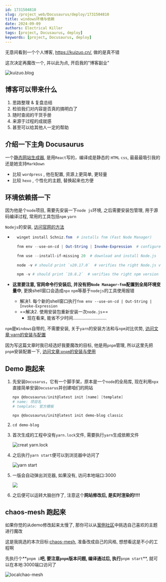 ```yaml
---
id: 1731504810
slug: /project_web/Docusaurus/deploy/1731504810
title: windows环境与依赖
date: 2024-09-09
authors: Electrical Killer
tags: [project, Docusaurus, deploy]
keywords: [project, Docusaurus, deploy]
---
```




无意间看到一个个人博客, https://kuizuo.cn/, 做的是真不错

这次决定再魔改一个, 并以此为点, 开启我的"博客副业"

<img src="https://img.eksnotebook.com/images/image-20240908085411308.png" alt="kuizuo.blog"/>

<!-- truncate -->



## 博客可以带来什么

1. 思路整理 & 复盘总结
2. 检验我们对内容是否真的搞明白了
3. 随时查阅的干货手册
4. 来源于过程的成就感
4. 甚至可以给其他人一定的帮助

## 介绍一下主角 Docusaurus

一个[静态网站生成器](https://docusaurus.io/), 是用`React`写的，编译成是静态的 `HTML` `css`, 最最最吸引我的还是她支持`MarkDown`

- 比较 `wordpress` , 他在配置, 资源上更简单, 更轻量
- 比较 `hexo` , 个性化的主题, 替换起来也方便

## 环境依赖搭一下

因为他是个`node`项目, 需要先安装一下`node js`环境, 之后需要安装包管理, 用于源码编译过程, 常用的工具包括`npm` `yarn`

`Nodejs`的安装, [访问官网的方法](https://nodejs.org/en/download/package-manager)

- ```powershell
    winget install Schniz.fnm  # installs fnm (Fast Node Manager)
    
    fnm env --use-on-cd | Out-String | Invoke-Expression  # configure fnm environment
    
    fnm use --install-if-missing 20  # download and install Node.js
    
    node -v # should print `v20.17.0`  # verifies the right Node.js version is in the environment
    
    npm -v # should print `10.8.2`  # verifies the right npm version is in the environment
    ```

- **这里要注意, 官网命令行安装后, 并没有把`Node Manager-fnm`配置到全局环境变量中**, 更换shell窗口会造成`npx` `npm`等基于`nodejs`的工具使用报错

    - 解决1. 每个新的shell窗口执行`fnm env --use-on-cd | Out-String | Invoke-Expression` 
    - ==解决2. 使用安装包重新安装一次`node.js`==
        - 现在看来, 能省不少时间...........................

`npm`是`Windows`自带的, 不需要安装, 关于`yarn`的安装方法和与`npm`对比优势, [访问文章:yarn的安装与配置](https://blog.csdn.net/m0_61505785/article/details/140599146?)

因为写这篇文章时我已经选好我要魔改的目标, 他是用`pnpm`管理, 所以这里先把`pnpm`安装配置一下, [访问文章:`pnpm`的安装与使用](https://juejin.cn/post/7037480024106074148)

## Demo 跑起来

1. 先安装`Docusarus`，它有一个脚手架，原本是一个`node`的全局库, 现在利用`npx`直接简单安装`Docusarus`并创建咱们的网站
   ```powershell
   npx @docusaurus/init@latest init [name] [template]
   # name: 项目名
   # template: 官方模板
   ```

   ```power
   npx @docusaurus/init@latest init demo-blog classic
   ```

2. `cd demo-blog`

3. 首次生成的工程中没有`yarn.lock`文件, 需要执行`yarn`生成依赖文件

    <img src="https://img.eksnotebook.com/images/Snipaste_2024-09-08_11-36-32.png" alt="creat yarn.lock"  />

4. 之后执行`yarn start`便可以到浏览器中访问了

    <img src="https://img.eksnotebook.com/images/Snipaste_2024-09-08_11-40-28.png" alt="yarn start"  />

5. 一版会自动弹出浏览器, 如果没有, 访问本地端口:3000

    <img src="https://img.eksnotebook.com/images/Snipaste_2024-09-08_11-42-52.png" />

6. 之后便可以运转大脑创作了, 注意这个**网站修改后, 是实时渲染的!!!!**


## chaos-mesh 跑起来

如果你觉的从demo修改起来太慢了, 那你可以从[案例社区](https://docusaurus.io/zh-CN/showcase)中挑选自己喜欢的主题进行魔改

这是我挑选的本次目标:[chaos-mesh](https://chaos-mesh.org/), 准备改成自己的风格, 想想看这是不小的工程啊

先执行个**`pnpm i`**吧, 要注意`pnpm`版本问题, 编译通过后, 执行**`pnpm start`**, 就可以在本地:3000端口访问了

<img src="https://img.eksnotebook.com/images/Snipaste_2024-09-08_12-00-23.png" alt="localchao-mesh"/>
